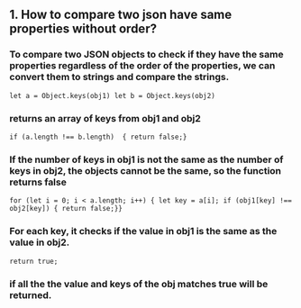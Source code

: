 ## 1. How to compare two json have same properties without order?

### To compare two JSON objects to check if they have the same properties regardless of the order of the properties, we can convert them to strings and compare the strings.

`let a = Object.keys(obj1)
let b = Object.keys(obj2)`
### returns an array of keys from obj1 and obj2

`if (a.length !== b.length) 
{ return false;}`
### If the number of keys in obj1 is not the same as the number of keys in obj2, the objects cannot be the same, so the function returns false

`for (let i = 0; i < a.length; i++) {
    let key = a[i];
    if (obj1[key] !== obj2[key]) {
        return false;}}`
### For each key, it checks if the value in obj1 is the same as the value in obj2.

`return true;`
### if all the the value and keys of the obj matches true will be returned.

